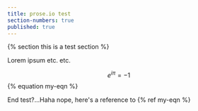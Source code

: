 ```yaml
---
title: prose.io test
section-numbers: true
published: true
---
```


{% section this is a test section %}

Lorem ipsum etc. etc.

$$e^{i\pi} = -1$$ {% equation my-eqn %}

End test?...Haha nope, here's a reference to {% ref my-eqn %}
